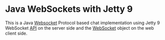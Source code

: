 Java WebSockets with Jetty 9
===================================

This is a Java [Websocket](http://tools.ietf.org/html/rfc6455) Protocol based chat
implementation using Jetty 9 WebSocket [API](http://www.eclipse.org/jetty/documentation/current/websocket-jetty.html)
on the server side and the [WebSocket](https://developer.mozilla.org/en-US/docs/WebSockets/Writing_WebSocket_client_applications) 
object on the web client side.
